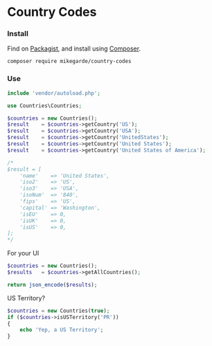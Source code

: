 # Country Codes

### Install

Find on [Packagist](https://packagist.org/packages/mikegarde/country-codes),
and install using [Composer](http://getcomposer.org).

```shell
composer require mikegarde/country-codes
```

### Use

```php
include 'vendor/autoload.php';

use Countries\Countries;

$countries = new Countries();
$result    = $countries->getCountry('US');
$result    = $countries->getCountry('USA');
$result    = $countries->getCountry('UnitedStates');
$result    = $countries->getCountry('United States');
$result    = $countries->getCountry('United States of America');

/*
$result = [
    'name'    => 'United States',
    'iso2'    => 'US',
    'iso3'    => 'USA',
    'isoNum'  => '840',
    'fips'    => 'US',
    'capital' => 'Washington',
    'isEU'    => 0,
    'isUK'    => 0,
    'isUS'    => 0,
];
*/
```

For your UI

```php
$countries = new Countries();
$results   = $countries->getAllCountries();

return json_encode($results);
```

US Territory?

```php
$countries = new Countries(true);
if ($countries->isUSTerritory('PR'))
{
    echo 'Yep, a US Territory';
}
```